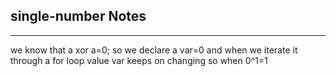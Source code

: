 <h2>single-number Notes</h2><hr>we know that a xor a=0;
so we declare a var=0
and when we iterate it through a for loop value var keeps on changing 
so when 0^1=1

